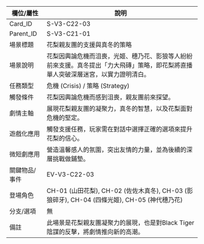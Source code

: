 | 欄位/屬性 | 說明 |
|---|---|
| Card_ID | S-V3-C22-03 |
| Parent_ID | S-V3-C21-01 |
| 場景標題 | 花梨親友團的支援與真冬的策略 |
| 場景說明 | 花梨因輿論危機而沮喪，光姬、穗乃花、影狼等人紛紛前來支援。真冬提出「力大飛磚」策略，即花梨將直播單人突破深層迷宮，以實力證明清白。 |
| 任務類型 | 危機 (Crisis) / 策略 (Strategy) |
| 觸發條件 | 花梨因輿論危機而感到沮喪，親友團前來探望。 |
| 劇情主軸 | 展現花梨親友團的凝聚力，真冬的智慧，以及花梨面對危機的堅定。 |
| 遊戲化應用 | 觸發支援任務，玩家需在對話中選擇正確的選項來提升花梨的信心。 |
| 微短劇應用 | 營造溫馨感人的氛圍，突出友情的力量，並為後續的深層挑戰做鋪墊。 |
| 關鍵物品/事件 | EV-V3-C22-03 |
| 登場角色 | CH-01 (山田花梨), CH-02 (佐佐木真冬), CH-03 (影狼碎牙), CH-04 (四條光姬), CH-05 (神代穗乃花) |
| 分支/選項 | 無 |
| 備註 | 此場景是花梨親友團凝聚力的展現，也是對Black Tiger陰謀的反擊，將劇情推向新的高潮。
